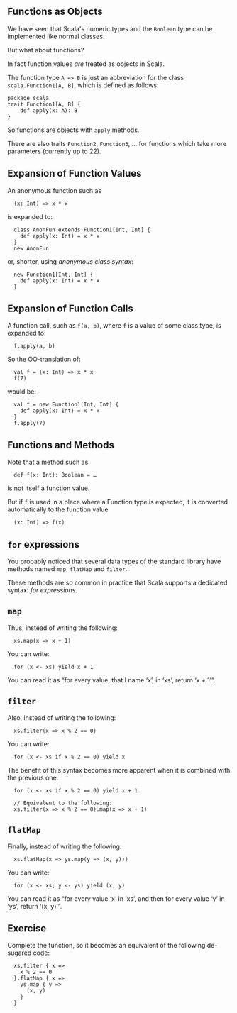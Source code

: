 
## Functions as Objects

We have seen that Scala's numeric types and the `Boolean`
type can be implemented like normal classes.

But what about functions?

In fact function values *are* treated as objects in Scala.

The function type `A => B` is just an abbreviation for the class
`scala.Function1[A, B]`, which is defined as follows:

    package scala
    trait Function1[A, B] {
        def apply(x: A): B
    }

So functions are objects with `apply` methods.

There are also traits `Function2`, `Function3`, ... for functions which take more parameters (currently up to 22).

## Expansion of Function Values

An anonymous function such as

      (x: Int) => x * x

is expanded to:

      class AnonFun extends Function1[Int, Int] {
        def apply(x: Int) = x * x
      }
      new AnonFun

or, shorter, using *anonymous class syntax*:

      new Function1[Int, Int] {
        def apply(x: Int) = x * x
      }

## Expansion of Function Calls

A function call, such as `f(a, b)`, where `f` is a value of some class
type, is expanded to:

      f.apply(a, b)

So the OO-translation of:

      val f = (x: Int) => x * x
      f(7)

would be:

      val f = new Function1[Int, Int] {
        def apply(x: Int) = x * x
      }
      f.apply(7)

## Functions and Methods

Note that a method such as

      def f(x: Int): Boolean = …

is not itself a function value.

But if `f` is used in a place where a Function type is expected, it is
converted automatically to the function value

      (x: Int) => f(x)

## `for` expressions 

You probably noticed that several data types of the standard library
have methods named `map`, `flatMap` and `filter`.

These methods are so common in practice that Scala supports a dedicated
syntax: *for expressions*.

## `map`

Thus, instead of writing the following:

      xs.map(x => x + 1)

You can write:

      for (x <- xs) yield x + 1

You can read it as “for every value, that I name ‘x’, in ‘xs’, return ‘x + 1’”.

## `filter`

Also, instead of writing the following:

      xs.filter(x => x % 2 == 0)

You can write:

      for (x <- xs if x % 2 == 0) yield x

The benefit of this syntax becomes more apparent when it is combined
with the previous one:

      for (x <- xs if x % 2 == 0) yield x + 1
    
      // Equivalent to the following:
      xs.filter(x => x % 2 == 0).map(x => x + 1)

## `flatMap`

Finally, instead of writing the following:

      xs.flatMap(x => ys.map(y => (x, y)))

You can write:

      for (x <- xs; y <- ys) yield (x, y)

You can read it as “for every value ‘x’ in ‘xs’, and then for
every value ‘y’ in ‘ys’, return ‘(x, y)’”.

## Exercise

Complete the function, so it becomes an equivalent of the following de-sugared code:

      xs.filter { x =>
        x % 2 == 0
      }.flatMap { x =>
        ys.map { y =>
          (x, y)
        }
      }


